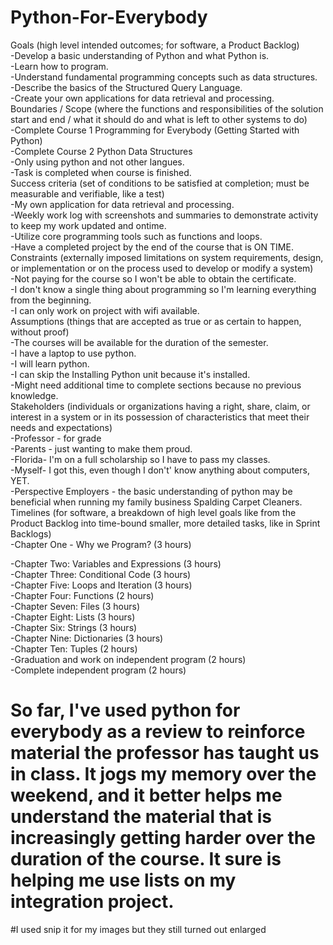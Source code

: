 # Python-For-Everybody </br>
Goals (high level intended outcomes; for software, a Product Backlog) </br>
-Develop a basic understanding of Python and what Python is. </br>
-Learn how to program. </br>
-Understand fundamental programming concepts such as data structures.</br>
-Describe the basics of the Structured Query Language. </br>
-Create your own applications for data retrieval and processing. </br>
Boundaries / Scope (where the functions and responsibilities of the solution start and end / what it should do and what is left to other systems to do) </br>
-Complete Course 1 Programming for Everybody (Getting Started with Python) </br>
-Complete Course 2 Python Data Structures </br>
-Only using python and not other langues. </br>
-Task is completed when course is finished. </br>
Success criteria (set of conditions to be satisfied at completion; must be measurable and verifiable, like a test) </br>
-My own application for data retrieval and processing. </br>
-Weekly work log with screenshots and summaries to demonstrate activity to keep my work updated and ontime. </br>
-Utilize core programming tools such as functions and loops. </br> 
-Have a completed project by the end of the course that is ON TIME. </br>
Constraints (externally imposed limitations on system requirements, design, or implementation or on the process used to develop or modify a system) </br>
-Not paying for the course so I won't be able to obtain the certificate. </br>
-I don't know a single thing about programming so I'm learning everything from the beginning. </br>
-I can only work on project with wifi available. </br>
Assumptions (things that are accepted as true or as certain to happen, without proof) </br>
-The courses will be available for the duration of the semester. </br>
-I have a laptop to use python. </br>
-I will learn python. </br>
-I can skip the Installing Python unit because it's installed. </br>
-Might need additional time to complete sections because no previous knowledge. </br>
Stakeholders (individuals or organizations having a right, share, claim, or interest in a system or in its possession of characteristics that meet their needs and expectations) </br>
-Professor - for grade </br>
-Parents - just wanting to make them proud. </br>
-Florida- I'm on a full scholarship so I have to pass my classes. </br>
-Myself- I got this, even though I don't' know anything about computers, YET. </br>
-Perspective Employers - the basic understanding of python may be beneficial when running my family business Spalding Carpet Cleaners. </br>
Timelines (for software, a breakdown of high level goals like from the Product Backlog into time-bound smaller, more detailed tasks, like in Sprint Backlogs) </br>
-Chapter One - Why we Program? (3 hours) </br>

-Chapter Two: Variables and Expressions (3 hours) </br>
-Chapter Three: Conditional Code (3 hours) </br>
-Chapter Five: Loops and Iteration (3 hours) </br>
-Chapter Four: Functions (2 hours) </br>
-Chapter Seven: Files (3 hours) </br>
-Chapter Eight: Lists (3 hours)</br>
-Chapter Six: Strings (3 hours)</br>
-Chapter Nine: Dictionaries (3 hours)</br>
-Chapter Ten: Tuples (2 hours)</br>
-Graduation and work on independent program (2 hours) </br>
-Complete independent program (2 hours) </br>
# So far, I've used python for everybody as a review to reinforce material the professor has taught us in class. It jogs my memory over the weekend, and it better helps me understand the material that is increasingly getting harder over the duration of the course. It sure is helping me use lists on my integration project.
#I used snip it for my images but they still turned out enlarged
